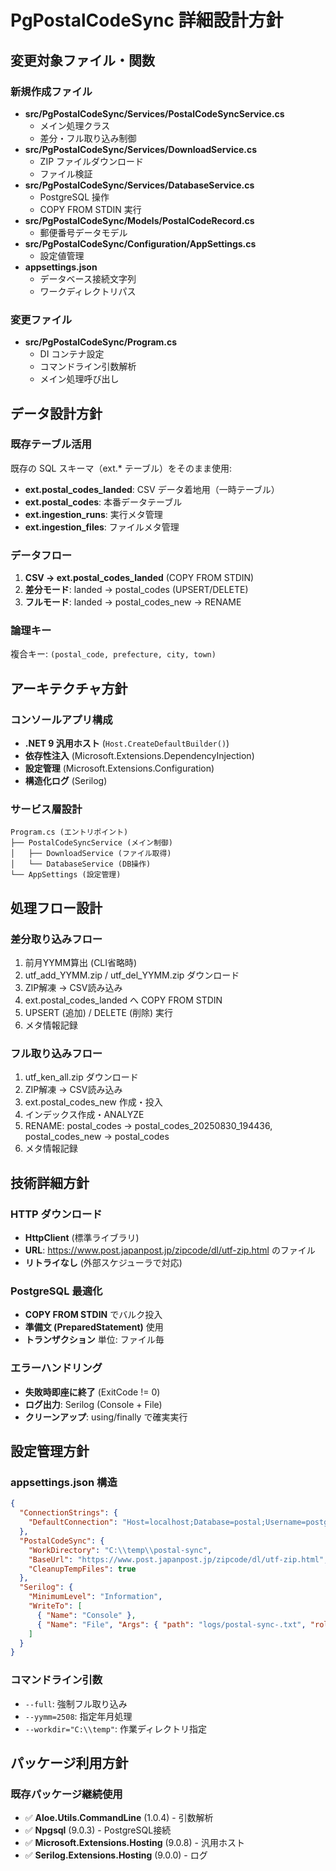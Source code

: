 # PgPostalCodeSync 詳細設計方針

## 変更対象ファイル・関数

### 新規作成ファイル
- **src/PgPostalCodeSync/Services/PostalCodeSyncService.cs**
  - メイン処理クラス
  - 差分・フル取り込み制御
- **src/PgPostalCodeSync/Services/DownloadService.cs**
  - ZIP ファイルダウンロード
  - ファイル検証
- **src/PgPostalCodeSync/Services/DatabaseService.cs**
  - PostgreSQL 操作
  - COPY FROM STDIN 実行
- **src/PgPostalCodeSync/Models/PostalCodeRecord.cs**
  - 郵便番号データモデル
- **src/PgPostalCodeSync/Configuration/AppSettings.cs**
  - 設定値管理
- **appsettings.json**
  - データベース接続文字列
  - ワークディレクトリパス

### 変更ファイル
- **src/PgPostalCodeSync/Program.cs**
  - DI コンテナ設定
  - コマンドライン引数解析
  - メイン処理呼び出し

## データ設計方針

### 既存テーブル活用
既存の SQL スキーマ（ext.* テーブル）をそのまま使用:

- **ext.postal_codes_landed**: CSV データ着地用（一時テーブル）
- **ext.postal_codes**: 本番データテーブル
- **ext.ingestion_runs**: 実行メタ管理
- **ext.ingestion_files**: ファイルメタ管理

### データフロー
1. **CSV → ext.postal_codes_landed** (COPY FROM STDIN)
2. **差分モード**: landed → postal_codes (UPSERT/DELETE)
3. **フルモード**: landed → postal_codes_new → RENAME

### 論理キー
複合キー: `(postal_code, prefecture, city, town)`

## アーキテクチャ方針

### コンソールアプリ構成
- **.NET 9 汎用ホスト** (`Host.CreateDefaultBuilder()`)
- **依存性注入** (Microsoft.Extensions.DependencyInjection)
- **設定管理** (Microsoft.Extensions.Configuration)
- **構造化ログ** (Serilog)

### サービス層設計
```
Program.cs (エントリポイント)
├── PostalCodeSyncService (メイン制御)
│   ├── DownloadService (ファイル取得)
│   └── DatabaseService (DB操作)
└── AppSettings (設定管理)
```

## 処理フロー設計

### 差分取り込みフロー
1. 前月YYMM算出 (CLI省略時)
2. utf_add_YYMM.zip / utf_del_YYMM.zip ダウンロード
3. ZIP解凍 → CSV読み込み
4. ext.postal_codes_landed へ COPY FROM STDIN
5. UPSERT (追加) / DELETE (削除) 実行
6. メタ情報記録

### フル取り込みフロー
1. utf_ken_all.zip ダウンロード
2. ZIP解凍 → CSV読み込み
3. ext.postal_codes_new 作成・投入
4. インデックス作成・ANALYZE
5. RENAME: postal_codes → postal_codes_20250830_194436, postal_codes_new → postal_codes
6. メタ情報記録

## 技術詳細方針

### HTTP ダウンロード
- **HttpClient** (標準ライブラリ)
- **URL**: https://www.post.japanpost.jp/zipcode/dl/utf-zip.html のファイル
- **リトライなし** (外部スケジューラで対応)

### PostgreSQL 最適化
- **COPY FROM STDIN** でバルク投入
- **準備文 (PreparedStatement)** 使用
- **トランザクション** 単位: ファイル毎

### エラーハンドリング
- **失敗時即座に終了** (ExitCode != 0)
- **ログ出力**: Serilog (Console + File)
- **クリーンアップ**: using/finally で確実実行

## 設定管理方針

### appsettings.json 構造
```json
{
  "ConnectionStrings": {
    "DefaultConnection": "Host=localhost;Database=postal;Username=postgres;Password=***"
  },
  "PostalCodeSync": {
    "WorkDirectory": "C:\\temp\\postal-sync",
    "BaseUrl": "https://www.post.japanpost.jp/zipcode/dl/utf-zip.html",
    "CleanupTempFiles": true
  },
  "Serilog": {
    "MinimumLevel": "Information",
    "WriteTo": [
      { "Name": "Console" },
      { "Name": "File", "Args": { "path": "logs/postal-sync-.txt", "rollingInterval": "Day" }}
    ]
  }
}
```

### コマンドライン引数
- `--full`: 強制フル取り込み
- `--yymm=2508`: 指定年月処理
- `--workdir="C:\\temp"`: 作業ディレクトリ指定

## パッケージ利用方針

### 既存パッケージ継続使用
- ✅ **Aloe.Utils.CommandLine** (1.0.4) - 引数解析
- ✅ **Npgsql** (9.0.3) - PostgreSQL接続
- ✅ **Microsoft.Extensions.Hosting** (9.0.8) - 汎用ホスト
- ✅ **Serilog.Extensions.Hosting** (9.0.0) - ログ
